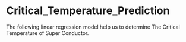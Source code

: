 # Critical_Temperature_Prediction
The following linear regression model help us to determine The Critical Temperature of Super Conductor.
